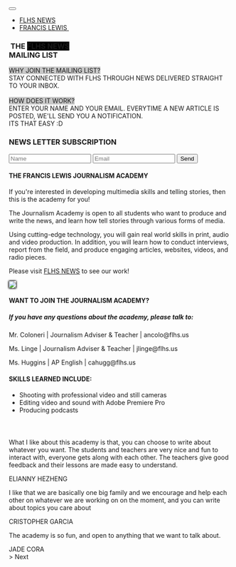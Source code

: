 <!DOCTYPE html>
<html>

<head>
  <meta charset="utf-8">
  <meta name="viewport" content="width=device-width, initial-scale=1">
  <!-- PAGE settings -->
  <link rel="icon" href="https://templates.pingendo.com/assets/Pingendo_favicon.ico">
  <title>Flhs News Mail</title>
  <meta name="description" content="Wireframe design of a landing page by Pingendo">
  <meta name="keywords" content="Pingendo bootstrap example template wireframe landing">
  <meta name="author" content="Pingendo">
  <!-- CSS dependencies -->
  <link rel="stylesheet" href="https://cdnjs.cloudflare.com/ajax/libs/font-awesome/4.7.0/css/font-awesome.min.css" type="text/css">
  <link rel="stylesheet" href="wireframe.css">
</head>

<body class="">
  <nav class="navbar navbar-expand-md navbar-dark bg-danger" style="">
    <div class="container">
      <button class="navbar-toggler navbar-toggler-right" type="button" data-toggle="collapse" data-target="#navbar2SupportedContent" aria-controls="navbar2SupportedContent" aria-expanded="false" aria-label="Toggle navigation">
        <span class="navbar-toggler-icon"></span> </button>
      <div class="collapse navbar-collapse text-center justify-content-between" id="navbar2SupportedContent">
        <ul class="navbar-nav">
          <li class="nav-item text-light">
            <a class="nav-link mx-2" href="https://flhsnews.com/">FLHS NEWS</a>
          </li>
          <li class="nav-item">
            <a class="nav-link mx-2" href="https://www.francislewishs.org/">FRANCIS LEWIS&nbsp;</a>
          </li>
        </ul>
      </div>
    </div>
  </nav>
  <div class="h-50 d-flex align-items-center">
    <div class="container">
      <div class="row py-5" style="">
        <div class="mx-auto text-center col-md-6 h-100">
          <h3 class="display-3">&nbsp;THE <a style="background-color: rgb(0,0,0)" href="https://flhsnews.com/" class="text-light"> FLHS NEWS</a><br>MAILING LIST</h3>
          <p class="lead text-body h-100 w-100"><a style="background-color: rgb(200,200,200)" class="text-body">WHY JOIN THE MAILING LIST?</a><br>STAY CONNECTED WITH FLHS THROUGH NEWS DELIVERED STRAIGHT TO YOUR INBOX.&nbsp;<a style="background-color: rgb(200,200,200)" class="text-body"><br><br>HOW DOES IT WORK?</a><br>ENTER YOUR NAME AND YOUR EMAIL. EVERYTIME A NEW ARTICLE IS POSTED, WE'LL SEND YOU A NOTIFICATION.&nbsp;<br>ITS THAT EASY :D</p><a style="background-color: rgb(0,0,0)" href="https://flhsnews.com/" class="text-light">
          </a>
        </div><a style="background-color: rgb(0,0,0)" href="https://flhsnews.com/" class="text-light">
        </a>
      </div><a style="background-color: rgb(0,0,0)" href="https://flhsnews.com/" class="text-light">
      </a>
    </div><a style="background-color: rgb(0,0,0)" href="https://flhsnews.com/" class="text-light">
    </a>
  </div><a style="background-color: rgb(0,0,0)" class="text-light">
    <div class="text-center py-5">
      <div class="container">
        <div class="row bg-light">
          <div class="mx-auto p-4 col-lg-7">
            <h3 class="display-3 text-dark">NEWS LETTER SUBSCRIPTION</h3>
            <form name="submit-to-google-sheet" id="myForm">
              <input name="name" type="text" placeholder="Name" id="name" required="">
              <input name="email" type="email" placeholder="Email" id="email" required="">
              <button type="submit">Send</button>
            </form>
            <script>
              const scriptURL = 'https://script.google.com/macros/s/AKfycbwnHq6ceOCyxDUyyWuTxXqzImCtfQBXvLgtXshg5rtLnfgoiNrS/exec'
              const form = document.forms['submit-to-google-sheet']
              form.addEventListener('submit', e => {
                e.preventDefault()
                fetch(scriptURL, {
                  method: 'POST',
                  body: new FormData(form)
                }).then(response => console.log('Submitted!', response)).catch(error => console.error('Error!', error.message))
                document.getElementById('name').value = '';
                document.getElementById('email').value = '';
                alert("Success!");
              })
            </script>
          </div>
        </div>
      </div>
    </div>
  </a>
  <div class="py-5 bg-danger" style=""><a style="background-color: rgb(0,0,0)">
    </a>
    <div class="container"><a style="background-color: rgb(0,0,0)">
      </a>
      <div class="row"><a style="background-color: rgb(0,0,0)">
        </a>
        <div class="p-4 col-lg-8"><a style="background-color: rgb(0,0,0)">
            <h4 class="mb-3 text-white">THE FRANCIS LEWIS JOURNALISM ACADEMY</h4>
          </a>
          <div class="blockquote text-muted"><a style="background-color: rgb(0,0,0)">
              <p class="mb-0 text-white">If you're interested in developing multimedia skills and telling stories, then this is the academy for you!</p>
              <p class="mb-0 text-white">The Journalism Academy is open to all students who want to produce and write the news, and learn how tell stories through various forms of media.</p>
              <p class="mb-0 text-white">Using cutting-edge technology, you will gain real world skills in print, audio and video production. In addition, you will learn how to conduct interviews, report from the field, and produce engaging articles, websites, videos, and radio pieces.</p>
            </a>
            <p class="mb-0 text-white"><a>Please visit</a> <a href="https://flhsnews.com/" class="text-light">FLHS NEWS</a> to see our work!</p>
          </div>
        </div>
        <div class="col-md-4 align-self-center">
          <img class="img-fluid d-block" src="https://upload.wikimedia.org/wikipedia/en/b/b9/Flhslogo.jpg" style="	box-shadow: 0px 0px 4px  black, 0px 0px 4px  black;"> </div>
      </div>
    </div>
  </div>
  <div class="py-5">
    <div class="container">
      <div class="row mb-3">
        <div class="text-center mx-auto p-4 col-lg-6 col-md-10 bg-danger">
          <h4 class="text-white">WANT TO JOIN THE JOURNALISM ACADEMY?</h4>
          <h5 class="text-light">If you have any questions about the academy, please talk to: </h5>
          <p class="text-light">Mr. Coloneri | Journalism Adviser &amp; Teacher | ancolo@flhs.us</p>
          <p class="text-light">Ms. Linge | Journalism Adviser &amp; Teacher | jlinge@flhs.us </p>
          <p class="text-light">Ms. Huggins | AP English | cahugg@flhs.us </p>
        </div>
      </div>
      <div class="row">
        <div class="p-4 col-lg-4 bg-danger">
          <h4 class="mb-3">SKILLS LEARNED INCLUDE:</h4>
          <ul class="">
            <li class="my-1">Shooting with professional video and still cameras</li>
            <li class="my-1">Editing video and sound with Adobe Premiere Pro</li>
            <li class="my-1">Producing podcasts</li>
          </ul>
        </div>
        <div class="p-md-4 col-lg-8 text-warning">
          <h4 class="mb-3"><br></h4>
          <div class="carousel slide" data-ride="carousel">
            <div class="carousel-inner bg-light" role="listbox">
              <div class="carousel-item p-5 active text-danger">
                <div class="blockquote text-muted mb-0 px-2">
                  <p class="mb-0">What I like about this academy is that, you can choose to write about whatever you want. The students and teachers are very nice and fun to interact with, everyone gets along with each other. The teachers give good feedback and their lessons are made easy to understand. </p>
                  <div class="blockquote-footer">ELIANNY HEZHENG</div>
                </div>
              </div>
              <div class="carousel-item p-5">
                <div class="blockquote text-muted mb-0 px-">
                  <p class="mb-0">I like that we are basically one big family and we encourage and help each other on whatever we are working on on the moment, and you can write about topics you care about</p>
                  <div class="blockquote-footer">CRISTOPHER GARCIA</div>
                </div>
              </div>
              <div class="carousel-item p-5">
                <div class="blockquote text-muted mb-0 px-">
                  <p class="mb-0">The academy is so fun, and open to anything that we want to talk about.</p>
                  <div class="blockquote-footer">JADE CORA</div>
                </div>
              </div>
            </div> &gt; <span class="carousel-control-next-icon" aria-hidden="true"></span> <span class="sr-only">Next</span>
          </div>
        </div>
      </div>
    </div>
  </div>
  <div class="bg-dark py-3">
    <div class="container"></div>
  </div>
  <script src="https://code.jquery.com/jquery-3.3.1.slim.min.js" integrity="sha384-q8i/X+965DzO0rT7abK41JStQIAqVgRVzpbzo5smXKp4YfRvH+8abtTE1Pi6jizo" crossorigin="anonymous"></script>
  <script src="https://cdnjs.cloudflare.com/ajax/libs/popper.js/1.14.3/umd/popper.min.js" integrity="sha384-ZMP7rVo3mIykV+2+9J3UJ46jBk0WLaUAdn689aCwoqbBJiSnjAK/l8WvCWPIPm49" crossorigin="anonymous" style=""></script>
  <script src="https://stackpath.bootstrapcdn.com/bootstrap/4.1.3/js/bootstrap.min.js" integrity="sha384-ChfqqxuZUCnJSK3+MXmPNIyE6ZbWh2IMqE241rYiqJxyMiZ6OW/JmZQ5stwEULTy" crossorigin="anonymous" style=""></script>
</body>

</html>
